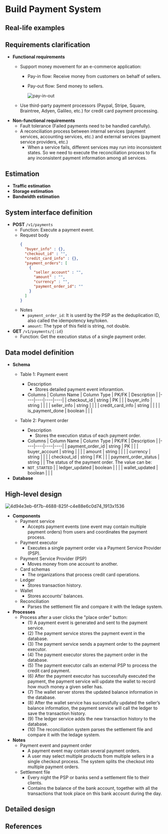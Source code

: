 # Build Payment System

## Real-life examples

## Requirements clarification
- **Functional requirements**
   - Support money movement for an e-commerce application:
      - Pay-in flow: Receive money from customers on behalf of sellers.
      - Pay-out flow: Send money to sellers.

        ![pay-in-out](https://user-images.githubusercontent.com/8989447/188941477-5734acbe-5aba-4820-a252-990291c5fa3c.png)

   - Use third-party payment processors (Paypal, Stripe, Square, Braintree, Adyen, Galileo, etc.) for credit card payment processing.
- **Non-functional requirements**
   - Fault tolerance (Failed payments need to be handled carefully).
   - A reconciliation process between internal services (payment services, accounting services, etc.) and external services (payment service providers, etc.)
      - When a service fails, different services may run into inconsistent states. So we need to execute the reconciliation process to fix any inconsistent payment information among all services.

## Estimation
- **Traffic estimation**
- **Storage estimation**
- **Bandwidth estimation**

## System interface definition
- **POST** `/v1/payments`
   - Function: Execute a payment event.
   - Request body
     ```json
     {
       "buyer_info" : {},
       "checkout_id" : "",
       "credit_card_info" : {},
       "payment_orders": [
         {
           "seller_account" : "",
           "amount" : "",
           "currency" : "",
           "payment_order_id": ""
         }
       ]
     }
     ```
   - Notes
      - `payment_order_id`: It is userd by the PSP as the deduplication ID, also called the idempotency key/token.
      - `amount`: The type of this field is string, not double.
- **GET** `/v1/payments/{:id}`
   - Function: Get the execution status of a single payment order.

## Data model definition
- **Schema**
   - Table 1: Payment event
      - Description
         - Stores detailed payment event inforamtion.
      - Columns
        | Column Name | Column Type | PK/FK | Description |
        |----|----|----|----|
        | checkout_id | string | PK | |
        | buyer_info | string | | |
        | seller_info | string | | |
        | credit_card_info | string | | |
        | is_payment_done | boolean | | |
        
   - Table 2: Payment order
      - Description
         - Stores the execution status of each payment order.
      - Columns
        | Column Name | Column Type | PK/FK | Description |
        |----|----|----|----|
        | payment_order_id | string | PK | |
        | buyer_account | string | | |
        | amount | string | | |
        | currency | string | | |
        | checkout_id | string | FK | |
        | payment_order_status | string | | The status of the payment order. The value can be: <li>`NOT_STARTED` |
        | ledger_updated | boolean | | |
        | wallet_updated | boolean | | |
- **Database**

## High-level design

![4d94e3eb-6f7b-4688-825f-c4e88e6c0d74_1913x1536](https://user-images.githubusercontent.com/8989447/188942625-263b3312-0d2d-4111-adc0-e3d8a4040cf8.jpeg)

- **Components**
   - Payment service
      - Accepts payment events (one event may contain multiple payment orders) from users and coordinates the payment process.
   - Payment executor
      - Executes a single payment order via a Payment Service Provider (PSP).
   - Payment Service Provider (PSP)
      - Moves money from one account to another.
   - Card schemas
      - The organizations that process credit card operations.
   - Ledger
      - Stores transaction history.
   - Wallet
      - Stores accounts' balances.
   - Reconciliation
      - Parses the settlement file and compare it with the ledage system.
- **Processes**
   - Process after a user clicks the "place order" button:
      - (1) A payment event is generated and sent to the payment service.
      - (2) The payment service stores the payment event in the database.
      - (3) The payment service sends a payment order to the payment executor.
      - (4) The payment executor stores the payment order in the database.
      - (5) The payment executor calls an external PSP to process the credit card payment.
      - (6) After the payment executor has successfully executed the payment, the payment service will update the wallet to record how much money a given seller has.
      - (7) The wallet server stores the updated balance information in the database.
      - (8) After the wallet service has successfully updated the seller’s balance information, the payment service will call the ledger to save the transaction history.
      - (9) The ledger service adds the new transaction history to the database.
      - (10) The reconciliation system parses the settlement file and compare it with the ledage system.
- **Notes**
   - Payment event and payment order
      - A payment event may contain several payment orders.
      - A user may select multiple products from multiple sellers in a single checkout process. The system splits the checkout into multiple payment orders.
   - Settlement file
      - Every night the PSP or banks send a settlement file to their clients.
      - Contains the balance of the bank account, together with all the transactions that took place on this bank account during the day.

## Detailed design

## References
